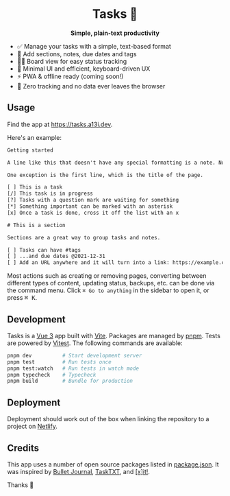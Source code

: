 <h1 align="center">
  Tasks 🌺
</h1>

<p align="center">
  <strong>Simple, plain-text productivity</strong>
</p>

- ✅ Manage your tasks with a simple, text-based format
- 🦦 Add sections, notes, due dates and tags
- 🏄‍♂️ Board view for easy status tracking
- 🚀 Minimal UI and efficient, keyboard-driven UX
- ⚡️ PWA & offline ready (coming soon!)
- 🤝 Zero tracking and no data ever leaves the browser

## Usage

Find the app at <https://tasks.a13i.dev>.

Here's an example:

```txt
Getting started

A line like this that doesn't have any special formatting is a note. Notes don't have any special meaning and are just there to help you structure your file and remember things.

One exception is the first line, which is the title of the page.

[ ] This is a task
[/] This task is in progress
[?] Tasks with a question mark are waiting for something
[*] Something important can be marked with an asterisk
[x] Once a task is done, cross it off the list with an x

# This is a section

Sections are a great way to group tasks and notes.

[ ] Tasks can have #tags
[ ] ...and due dates @2021-12-31
[ ] Add an URL anywhere and it will turn into a link: https://example.com
```

Most actions such as creating or removing pages, converting between different types of content, updating status, backups, etc. can be done via the command menu. Click `⌘ Go to anything` in the sidebar to open it, or press <kbd>⌘ K</kbd>.

## Development

Tasks is a [Vue 3](https://vuejs.org) app built with [Vite](https://vitejs.dev). Packages are managed by [pnpm](https://pnpm.io). Tests are powered by [Vitest](https://vitest.dev). The following commands are available:

```sh
pnpm dev          # Start development server
pnpm test         # Run tests once
pnpm test:watch   # Run tests in watch mode
pnpm typecheck    # Typecheck
pnpm build        # Bundle for production
```

## Deployment

Deployment should work out of the box when linking the repository to a project on [Netlify](https://netlify.com).

## Credits

This app uses a number of open source packages listed in [package.json](package.json). It was inspired by [Bullet Journal](https://bulletjournal.com), [TaskTXT](https://tasktxt.com), and [[x]it!](https://xit.jotaen.net).

Thanks 🙏
